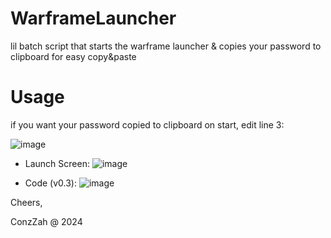 # WarframeLauncher
lil batch script that starts the warframe launcher &amp; copies your password to clipboard for easy copy&amp;paste

# Usage
if you want your password copied to clipboard on start, edit line 3:

![image](https://github.com/ConzZah/WarframeLauncher/assets/69615452/c8a5dc8d-07d6-4eea-9b90-707d6cd58210)

- Launch Screen:
![image](https://github.com/ConzZah/WarframeLauncher/assets/69615452/038e43a7-36a6-4efe-8a99-01319d5c420f)


- Code (v0.3):
![image](https://github.com/ConzZah/WarframeLauncher/assets/69615452/8d1b22c2-545b-4a71-90ee-9bbb4aba9247)

Cheers,

ConzZah @ 2024
